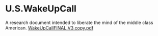 # U.S.WakeUpCall
A research document intended to liberate the mind of the middle class American.
[WakeUpCallFINAL V3 copy.pdf](https://github.com/user-attachments/files/20153073/WakeUpCallFINAL.V3.copy.pdf)
<!DOCTYPE html>
<html lang="en">
<head>
    <meta charset="UTF-8">
    <title>My Research Paper</ModernDayEnslavementofthe99%>
    <style>
        body { font-family: Times, sans-serif; margin: 40px; text-align: center; }
        .paper { max-width: 800px; margin: auto; }
    </style>
</head>
<body>
    <div class="paper">
        <h1>Paper Title</h1>
        <p>Author Name(s)</p>
        <p><a href="paper.pdf">Download PDF</a></p>
        <!-- Embed HTML version if available -->
        <iframe src="paper.html" width="100%" height="600px"></iframe>
    </div>
</body>
</html>
